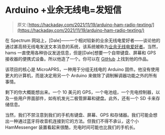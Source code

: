 # Arduino +业余无线电=发短信

> 原文:[https://hackaday.com/2021/11/19/arduino-ham-radio-texting/](https://hackaday.com/2021/11/19/arduino-ham-radio-texting/)

在 Spectrum 网站上，[Dale]——一个相对较新的业余无线电爱好者——谈论他的通过甚高频无线电发送文本消息的系统，该系统被称为[业余无线电爱好者](https://spectrum.ieee.org/ham-radio-text-hacking)。当然，hams 一直使用各种协议发送信息，但是[Dale]想要一个自带键盘、屏幕和 GPS 接收器的便携式设备。所以他造了一个。你可以在 [GitHub](https://github.com/dalethomas81/HamMessenger) 上找到他的作品。

该项目的核心是 MicroAPRS，一种用于分组无线电的 Arduino 固件。他没有使用更大的计算机，而是决定用另一个 Arduino 来做除了调制解调器功能之外的所有事情。

剩下的你大概能想出来。一个 10 美元的 GPS，一个电池组，一个充电控制器，以及一些用户界面部件，如有机发光二极管屏幕和键盘。此外，还有一个 SD 卡来存储信息。

当然，我们不禁注意到我们的手机有键盘、屏幕、GPS 和存储器。我们可能会想出一种通过蓝牙将收音机连接到它的方法。但我们不得不承认，这个小 HamMessenger 装置看起来很酷，充电时间可能也比我们的手机长。
